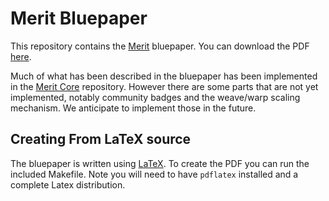 # Merit Bluepaper
This repository contains the [Merit](https://merit.me) bluepaper. You can download the PDF [here](https://github.com/meritlabs/bluepaper/raw/master/merit.pdf).

Much of what has been described in the bluepaper has been implemented in the [Merit Core](https://github.com/meritlabs/merit) 
repository. However there are some parts that are not yet implemented, notably community badges and the weave/warp scaling mechanism.
We anticipate to implement those in the future.

## Creating From LaTeX source
The bluepaper is written using [LaTeX](https://www.latex-project.org/). To create the PDF you can run the included Makefile. Note you will need to have `pdflatex` installed and a complete Latex distribution.
